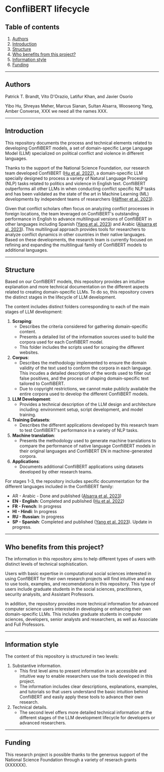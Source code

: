 # ConfliBERT lifecycle

## Table of contents
1. [Authors](#authors)
2. [Introduction](#introduction)
3. [Structure](#structure)
4. [Who benefits from this project?](#audience)
5. [Information style](#information)
6. [Funding](#funding)

---

## Authors <a name="authors"></a> 

Patrick T. Brandt, Vito D'Orazio, Latifur Khan, and Javier Osorio

Yibo Hu, Shreyas Meher, Marcus Sianan, Sultan Alsarra, Wooseong Yang, Amber Converse, XXX we need all the names XXX.


---

## Introduction <a name="introduction"></a>

This repository documents the process and technical elements related to developing ConfliBERT models, a set of domain-specific Large Language Model (LLM) specialized on political conflict and violence in different languages. 

Thanks to the support of the National Science Foundation, our research team developed ConfliBERT ([Hu et al. 2022](https://aclanthology.org/2022.naacl-main.400/)), a domain-specific LLM specially designed to process a variety of Natural Language Procesing (NLP) tasks related to politics and violence in English text. ConfliBERT outperforms all other LLMs in when conducting conflict specific NLP tasks and has been validated as the state of the art in Machine Learning (ML) developments by independent teams of researchers ([Häffner et al. 2023](https://www.cambridge.org/core/journals/political-analysis/article/introducing-an-interpretable-deep-learning-approach-to-domainspecific-dictionary-creation-a-use-case-for-conflict-prediction/BB6AD7222954A1779D97AB319621DC7E)).

Given that conflict scholars often focus on analyzing conflict processes in foreign locations, the team leveraged on ConfliBERT's outstanding performance in English to advance multilingual versions of ConfliBERT in other languages including Spanish ([Yang et al. 2023](https://ieeexplore.ieee.org/document/10409883)) and Arabic ([Alsarra et al. 2023](https://aclanthology.org/2023.ranlp-1.11/#:~:text=2023.-,ConfliBERT%2DArabic%3A%20A%20Pre%2Dtrained%20Arabic%20Language%20Model%20for,%E2%80%93108%2C%20Varna%2C%20Bulgaria.)). This multilingual approach provides tools for researchers to analyze conflict dynamics in other countries in their native languages. Based on these developments, the research team is currently focused on refining and expanding the multilingual family of ConfliBERT models to additional languages.

---

## Structure <a name="structure"></a>

Based on our ConfliBERT models, this repository provides an intuitive explanation and more technical documentation on the different aspects related to creating domain-specific LLMs. To do so, this repository covers the distinct stages in the lifecycle of LLM development.

The content includes distinct folders corresponding to each of the main stages of LLM development:

1. **Scraping**:
   * Describes the criteria considered for gathering domain-specific content.
   * Presents a detailed list of the information sources used to build the corpora used for each ConfliBERT model.
   * This folder includes the scripts used for scraping the different websites.
2. **Corpus**:
   * Describes the methodology implemented to ensure the domain validity of the text used to conform the corpora in each language. This incudes a detailed description of the words used to filter out false positives, and the process of shaping domain-specific text tailored to ConfliBERT.
   * Due to copyright restrictions, we cannot make publicly available the entire corpora used to develop the different ConfliBERT models.
3. **LLM Development**:
   * Provides a technical description of the LLM design and architecture including: environment setup, script development, and model training.
4. **Training Datasets**:
   * Describes the different applications developed by this research team to test ConfliBERT's performance in a variety of NLP tasks.
5. **Machine translation**:
   * Presents the methodology used to generate machine translations to compare the performance of native language ConfliBERT models in their original languages and ConfliBERT EN in machine-generated corpora. 
6. **Applications**:
   * Documents additional ConfliBERT applications using datasets developed by other research teams.

For stages 1-3, the repository includes specific docummentation for the different languages included in the ConfliBERT family:

* AR - Arabic - Done and published ([Alsarra et al. 2023](https://aclanthology.org/2023.ranlp-1.11/#:~:text=2023.-,ConfliBERT%2DArabic%3A%20A%20Pre%2Dtrained%20Arabic%20Language%20Model%20for,%E2%80%93108%2C%20Varna%2C%20Bulgaria.))
* **EN - English**: Completed and published ([Hu et al. 2022](https://aclanthology.org/2022.naacl-main.400/))
* **FR - French**: In progress
* **HI - Hindi**: In progress
* **RU - Russian**: In progress
* **SP - Spanish**: Completed and published ([Yang et al. 2023](https://ieeexplore.ieee.org/document/10409883)). Update in progress.

---

## Who benefits from this project? <a name="audience"></a>

The information in this repository aims to help different types of users with distinct levels of technical sophistication. 

Users with basic expertise in computational social sciences interested in using ConflBERT for their own research projects will find intuitive and easy to use tools, examples, and recomendations in this repository. This type of users include graduate students in the social sciences, practitoners, security analysits, and Assistant Professors. 

In addition, the repository provides more technical information for advanced computer science users interested in developing or enhancing their own domain-specific LLMs. This includes graduate students in computer sciences, developers, senior analysts and researchers, as well as Associate and Full Professors.



---

## Information style <a name="information"></a>

The content of this repository is structured in two levels:

1. Substantive information.
   * This first level aims to present information in an accessible and intuitive way to enable researchers use the tools developed in this project.
   * The information includes clear descriptions, explanations, examples, and tutorials so that users understand the basic intuition behind ConfliBERT and easily apply  these tools to advance their own research.  
2. Technical details.
   * The second level offers more detailed technical information at the different stages of the LLM development lifecycle for developers or advanced researchers.

---

## Funding  <a name="funding"></a>

This research project is possible thanks to the generous support of the National Science Foundation through a variety of reserach grants (XXXXXX).


